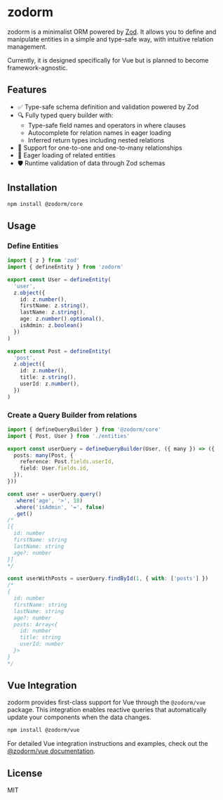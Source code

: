 # zodorm

zodorm is a minimalist ORM powered by [Zod](https://zod.dev/). It allows you to define and manipulate entities in a simple and type-safe way, with intuitive relation management.

Currently, it is designed specifically for Vue but is planned to become framework-agnostic.

## Features
- ✅  Type-safe schema definition and validation powered by Zod
- 🔍  Fully typed query builder with:
  - Type-safe field names and operators in where clauses
  - Autocomplete for relation names in eager loading
  - Inferred return types including nested relations
- 🤝  Support for one-to-one and one-to-many relationships
- 🚀  Eager loading of related entities
- 🛡️  Runtime validation of data through Zod schemas

## Installation
```sh
npm install @zodorm/core
```
## Usage

### Define Entities
```ts
import { z } from 'zod'
import { defineEntity } from 'zodorm'

export const User = defineEntity(
  'user',
  z.object({
    id: z.number(),
    firstName: z.string(),
    lastName: z.string(),
    age: z.number().optional(),
    isAdmin: z.boolean()
  })
)

export const Post = defineEntity(
  'post',
  z.object({
    id: z.number(),
    title: z.string(),
    userId: z.number(),
  })
)
```

### Create a Query Builder from relations
```ts
import { defineQueryBuilder } from '@zodorm/core'
import { Post, User } from './entities'

export const userQuery = defineQueryBuilder(User, ({ many }) => ({
  posts: many(Post, {
    reference: Post.fields.userId,
    field: User.fields.id,
  }),
}))

const user = userQuery.query()
  .where('age', '>', 18)
  .where('isAdmin', '=', false)
  .get()
/*
[{
  id: number
  firstName: string
  lastName: string
  age?: number
}]
*/

const userWithPosts = userQuery.findById(1, { with: ['posts'] })
/*
{
  id: number
  firstName: string
  lastName: string
  age?: number
  posts: Array<{
    id: number
    title: string
    userId: number
  }>
}
*/
```

## Vue Integration

zodorm provides first-class support for Vue through the `@zodorm/vue` package. This integration enables reactive queries that automatically update your components when the data changes.

```sh
npm install @zodorm/vue
```

For detailed Vue integration instructions and examples, check out the [@zodorm/vue documentation](packages/vue/README.md).

## License
MIT

